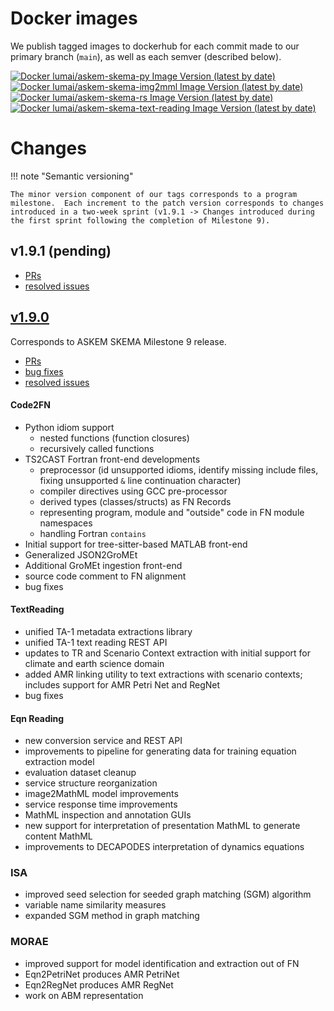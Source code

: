 <!-- ## [v1.9.?] (pending)
## [v1.9.?](https://github.com/ml4ai/skema/releases/tag/v1.9.?)

### Code2FN

### TextReading

### Eqn Reading

### ISA

### MORAE -->

# Docker images

We publish tagged images to dockerhub for each commit made to our primary branch (`main`), as well as each semver (described below).

[![Docker lumai/askem-skema-py Image Version (latest by date)](https://img.shields.io/docker/v/lumai/askem-skema-py?sort=date&logo=docker&label=lumai%2Faskem-skema-py)](https://hub.docker.com/r/lumai/askem-skema-py)  
[![Docker lumai/askem-skema-img2mml Image Version (latest by date)](https://img.shields.io/docker/v/lumai/askem-skema-img2mml?sort=date&logo=docker&label=lumai%2Faskem-skema-img2mml)](https://hub.docker.com/r/lumai/askem-skema-img2mml)  
[![Docker lumai/askem-skema-rs Image Version (latest by date)](https://img.shields.io/docker/v/lumai/askem-skema-rs?sort=date&logo=docker&label=lumai%2Faskem-skema-rs)](https://hub.docker.com/r/lumai/askem-skema-rs)  
[![Docker lumai/askem-skema-text-reading Image Version (latest by date)](https://img.shields.io/docker/v/lumai/askem-skema-text-reading?sort=date&logo=docker&label=lumai%2Faskem-skema-text-reading)](https://hub.docker.com/r/lumai/askem-skema-text-reading)

# Changes

!!! note "Semantic versioning"

    The minor version component of our tags corresponds to a program milestone.  Each increment to the patch version corresponds to changes introduced in a two-week sprint (v1.9.1 -> Changes introduced during the first sprint following the completion of Milestone 9).

## v1.9.1 (pending)
<!-- ## [v1.9.1](https://github.com/ml4ai/skema/releases/tag/v1.9.1) -->

- [PRs](https://github.com/ml4ai/skema/pulls?q=is%3Apr+is%3Amerged+merged%3A2023-08-21..2023-09-03)
- [resolved issues](https://github.com/ml4ai/skema/issues?q=is%3Aissue+is%3Aclosed+closed%3A2023-08-21..2023-09-03)
<!-- - [bug fixes](https://github.com/ml4ai/skema/issues?q=is%3Aissue+is%3Aclosed+closed%3A2023-08-21..2023-09-03+label%3A%22bug%22)
- [resolved issues](https://github.com/ml4ai/skema/issues?q=is%3Aissue+is%3Aclosed+closed%3A2023-08-21..2023-09-03+-label%3A%22bug%22+) -->


<!-- is:pr is:merged merged:2023-08-21..2023-09-03 label:"Code2FN"  -->
<!-- - [PRs](https://github.com/ml4ai/skema/pulls?q=is%3Apr+is%3Amerged+merged%3A2023-08-21..2023-09-03+label%3A%22Code2FN%22) -->


## [v1.9.0](https://github.com/ml4ai/skema/releases/tag/v1.9.0)
  
Corresponds to ASKEM SKEMA Milestone 9 release.

- [PRs](https://github.com/ml4ai/skema/pulls?q=is%3Apr+is%3Amerged+merged%3A2023-05-01..2023-07-31)
- [bug fixes](https://github.com/ml4ai/skema/issues?q=is%3Aissue+is%3Aclosed+closed%3A2023-05-01..2023-07-31+label%3A%22bug%22)
- [resolved issues](https://github.com/ml4ai/skema/issues?q=is%3Aissue+is%3Aclosed+closed%3A2023-05-01..2023-07-31+-label%3A%22bug%22+)

#### Code2FN
- Python idiom support
  - nested functions (function closures)
  - recursively called functions
- TS2CAST Fortran front-end developments
  - preprocessor (id unsupported idioms, identify missing include files, fixing unsupported `&` line continuation character)
  - compiler directives using GCC pre-processor
  - derived types (classes/structs) as FN Records
  - representing program, module and "outside" code in FN module namespaces
  - handling Fortran `contains`
- Initial support for tree-sitter-based MATLAB front-end
- Generalized JSON2GroMEt
- Additional GroMEt ingestion front-end
- source code comment to FN alignment
- bug fixes

#### TextReading
- unified TA-1 metadata extractions library
- unified TA-1 text reading REST API
- updates to TR and Scenario Context extraction with initial support for climate and earth science domain
- added AMR linking utility to text extractions with scenario contexts; includes support for AMR Petri Net and RegNet
- bug fixes

#### Eqn Reading
- new conversion service and REST API
- improvements to pipeline for generating data for training equation extraction model
- evaluation dataset cleanup
- service structure reorganization
- image2MathML model improvements
- service response time improvements
- MathML inspection and annotation GUIs
- new support for interpretation of presentation MathML to generate content MathML
- improvements to DECAPODES interpretation of dynamics equations

### ISA
- improved seed selection for seeded graph matching (SGM) algorithm
- variable name similarity measures
- expanded SGM method in graph matching

### MORAE
- improved support for model identification and extraction out of FN
- Eqn2PetriNet produces AMR PetriNet
- Eqn2RegNet produces AMR RegNet
- work on ABM representation


<!-- ## [v1.9.?] (pending)
## [v1.9.?](https://github.com/ml4ai/skema/releases/tag/v1.9.?)

### Code2FN

### TextReading

### Eqn Reading

### ISA

### MORAE -->